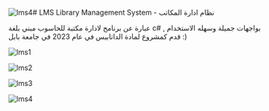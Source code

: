 ![lms4](https://github.com/bah8k/LMS/assets/63976738/f275a78a-04de-4ada-b1b2-1c93cb965c44)# LMS
Library Management System - نظام ادارة المكاتب


عبارة عن برنامج لادارة مكتبة للحاسوب مبني بلغة c# بواجهات جميلة وسهله الاستخدام , قدم كمشروع لمادة الداتابيس في عام 2023 في جامعة بابل :)

![lms1](https://github.com/bah8k/LMS/assets/63976738/5f315c7f-fc74-488c-b4f5-feaecf32f56e)


![lms2](https://github.com/bah8k/LMS/assets/63976738/ef53a60a-95f2-4a13-846a-0e73ab3ae591)


![lms3](https://github.com/bah8k/LMS/assets/63976738/6f725a59-63e8-4a37-a508-7c1bfa9f7c6a)


![lms4](https://github.com/bah8k/LMS/assets/63976738/d22bde61-4afc-40b4-bad5-f54be169bb07)
